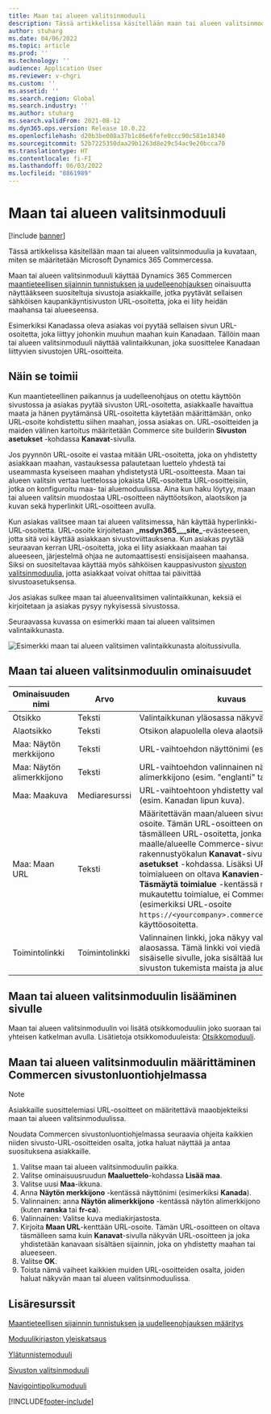 ```yaml
---
title: Maan tai alueen valitsinmoduuli
description: Tässä artikkelissa käsitellään maan tai alueen valitsinmoduulia ja kuvataan, miten se määritetään Microsoft Dynamics 365 Commercessa.
author: stuharg
ms.date: 04/06/2022
ms.topic: article
ms.prod: ''
ms.technology: ''
audience: Application User
ms.reviewer: v-chgri
ms.custom: ''
ms.assetid: ''
ms.search.region: Global
ms.search.industry: ''
ms.author: stuharg
ms.search.validFrom: 2021-08-12
ms.dyn365.ops.version: Release 10.0.22
ms.openlocfilehash: d20b3be008a37b1c86e6fefe0ccc90c581e18340
ms.sourcegitcommit: 52b7225350daa29b1263d8e29c54ac9e20bcca70
ms.translationtype: HT
ms.contentlocale: fi-FI
ms.lasthandoff: 06/03/2022
ms.locfileid: "8861989"
---
```

# <a name="countryregion-picker-module"></a>Maan tai alueen valitsinmoduuli

[!include [banner](includes/banner.md)]

Tässä artikkelissa käsitellään maan tai alueen valitsinmoduulia ja kuvataan, miten se määritetään Microsoft Dynamics 365 Commercessa.

Maan tai alueen valitsinmoduuli käyttää Dynamics 365 Commercen [maantieteellisen sijainnin tunnistuksen ja uudelleenohjauksen](geo-detection-redirection.md) oinaisuutta näyttääkseen suositeltuja sivustoja asiakkaille, jotka pyytävät sellaisen sähköisen kaupankäyntisivuston URL-osoitetta, joka ei liity heidän maahansa tai alueeseensa.

Esimerkiksi Kanadassa oleva asiakas voi pyytää sellaisen sivun URL-osoitetta, joka liittyy johonkin muuhun maahan kuin Kanadaan. Tällöin maan tai alueen valitsinmoduuli näyttää valintaikkunan, joka suosittelee Kanadaan liittyvien sivustojen URL-osoitteita. 

## <a name="how-it-works"></a>Näin se toimii

Kun maantieteellinen paikannus ja uudelleenohjaus on otettu käyttöön sivustossa ja asiakas pyytää sivuston URL-osoitetta, asiakkaalle havaittua maata ja hänen pyytämänsä URL-osoitetta käytetään määrittämään, onko URL-osoite kohdistettu siihen maahan, jossa asiakas on. URL-osoitteiden ja maiden välinen kartoitus määritetään Commerce site builderin **Sivuston asetukset** -kohdassa **Kanavat**-sivulla. 

Jos pyynnön URL-osoite ei vastaa mitään URL-osoitetta, joka on yhdistetty asiakkaan maahan, vastauksessa palautetaan luettelo yhdestä tai useammasta kyseiseen maahan yhdistetystä URL-osoitteesta. Maan tai alueen valitsin vertaa luettelossa jokaista URL-osoitetta URL-osoitteisiin, jotka on konfiguroitu maa- tai aluemoduulissa. Aina kun haku löytyy, maan tai alueen valitsin muodostaa URL-osoitteen näyttöotsikon, alaotsikon ja kuvan sekä hyperlinkit URL-osoitteen avulla.

Kun asiakas valitsee maan tai alueen valitsimessa, hän käyttää hyperlinkki-URL-osoitetta. URL-osoite kirjoitetaan **\_msdyn365\_\_\_site\_**-evästeeseen, jotta sitä voi käyttää asiakkaan sivustoviittauksena. Kun asiakas pyytää seuraavan kerran URL-osoitetta, joka ei liity asiakkaan maahan tai alueeseen, järjestelmä ohjaa ne automaattisesti ensisijaiseen maahansa. Siksi on suositeltavaa käyttää myös sähköisen kauppasivuston [sivuston valitsinmoduulia](site-selector.md), jotta asiakkaat voivat ohittaa tai päivittää sivustoasetuksensa. 

Jos asiakas sulkee maan tai alueenvalitsimen valintaikkunan, keksiä ei kirjoitetaan ja asiakas pysyy nykyisessä sivustossa. 

Seuraavassa kuvassa on esimerkki maan tai alueen valitsimen valintaikkunasta.

![Esimerkki maan tai alueen valitsimen valintaikkunasta aloitussivulla.](./media/Geo_country-region-module-insitu.png)

## <a name="countryregion-picker-module-properties"></a>Maan tai alueen valitsinmoduulin ominaisuudet

| Ominaisuuden nimi              | Arvo       | kuvaus                                                  |
| -------------------------- | ----------- | ------------------------------------------------------------ |
| Otsikko                    | Teksti        | Valintaikkunan yläosassa näkyvä otsikko.       |
| Alaotsikko                 | Teksti        | Otsikon alapuolella oleva alaotsikko.               |
| Maa: Näytön merkkijono    | Teksti        | URL-vaihtoehdon näyttönimi (esim. Kanada).   |
| Maa: Näytön alimerkkijono | Teksti        | URL-vaihtoehdon valinnainen näytön alimerkkijono (esim. "englanti" tai "ranska"). |
| Maa: Maakuva     | Mediaresurssi | URL-vaihtoehtoon yhdistetty valinnainen kuva (esim. Kanadan lipun kuva). |
| Maa: Maan URL       | Teksti        | Määritettävän maan/alueen sivuston URL-osoite. Tämän URL-osoitteen on vastattava täsmälleen URL-osoitetta, jonka määritit tälle maalle/alueelle Commerce-sivuston rakennustyökalun **Kanavat**-sivulla **Sivuston asetukset** -kohdassa. Lisäksi URL-osoitteen toimialueen on oltava **Kanavien**-sivun **Täsmäytä toimialue** -kentässä määritetty mukautettu toimialue, ei Commercen sivuston (esimerkiksi URL-osoite `https://<yourcompany>.commerce.dynamics.com/`) käyttöosoitetta. |
| Toimintolinkki                | Toimintolinkki | Valinnainen linkki, joka näkyy valintaikkunan alaosassa. Tämä linkki voi viedä esimerkiksi sisäiselle sivulle, joka sisältää luettelon kaikista sivuston tukemista maista ja alueista. |

## <a name="add-a-countryregion-picker-module-to-a-page"></a>Maan tai alueen valitsinmoduulin lisääminen sivulle

Maan tai alueen valitsinmoduulin voi lisätä otsikkomoduuliin joko suoraan tai yhteisen katkelman avulla. Lisätietoja otsikkomoduuleista: [Otsikkomoduuli](author-header-module.md).

## <a name="configure-the-countryregion-picker-module-in-commerce-site-builder"></a>Maan tai alueen valitsinmoduulin määrittäminen Commercen sivustonluontiohjelmassa

> [!NOTE]
> Asiakkaille suosittelemiasi URL-osoitteet on määritettävä maaobjekteiksi maan tai alueen valitsinmoduulissa.

Noudata Commercen sivustonluontiohjelmassa seuraavia ohjeita kaikkien niiden sivusto-URL-osoitteiden osalta, jotka haluat näyttää ja antaa suosituksena asiakkaille.

1. Valitse maan tai alueen valitsinmoduulin paikka.
1. Valitse ominaisuusruudun **Maaluettelo**-kohdassa **Lisää maa**.
1. Valitse uusi **Maa**-ikkuna.
1. Anna **Näytön merkkijono** -kentässä näyttönimi (esimerkiksi **Kanada**).
1. Valinnainen: anna **Näytön alimerkkijono** -kentässä näytön alimerkkijono (kuten **ranska** tai **fr-ca**).
1. Valinnainen: Valitse kuva mediakirjastosta.
1. Kirjoita **Maan URL**-kenttään URL-osoite. Tämän URL-osoitteen on oltava täsmälleen sama kuin **Kanavat**-sivulla näkyvän URL-osoitteen ja joka yhdistetään kanavaan sisältäen sijainnin, joka on yhdistetty maahan tai alueeseen. 
1. Valitse **OK**.
1. Toista nämä vaiheet kaikkien muiden URL-osoitteiden osalta, joiden haluat näkyvän maan tai alueen valitsinmoduulissa.

## <a name="additional-resources"></a>Lisäresurssit

[Maantieteellisen sijainnin tunnistuksen ja uudelleenohjauksen määritys](geo-detection-redirection.md)

[Moduulikirjaston yleiskatsaus](starter-kit-overview.md)

[Ylätunnistemoduuli](author-header-module.md)

[Sivuston valitsinmoduuli](site-selector.md)

[Navigointipolkumoduuli](add-breadcrumb.md)

[!INCLUDE[footer-include](../includes/footer-banner.md)]

